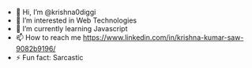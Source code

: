 - 👋 Hi, I’m @krishna0diggi
- 👀 I’m interested in Web Technologies
- 🌱 I’m currently learning Javascript
- 📫 How to reach me https://www.linkedin.com/in/krishna-kumar-saw-9082b9196/
- ⚡ Fun fact: Sarcastic

<!---
krishna0diggi/krishna0diggi is a ✨ special ✨ repository because its `README.md` (this file) appears on your GitHub profile.
You can click the Preview link to take a look at your changes.
--->
